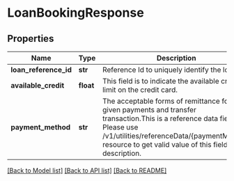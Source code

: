 # LoanBookingResponse

## Properties
Name | Type | Description | Notes
------------ | ------------- | ------------- | -------------
**loan_reference_id** | **str** | Reference Id to uniquely identify the loan. | 
**available_credit** | **float** | This field is to indicate the available credit limit on the credit card. | [optional] 
**payment_method** | **str** | The acceptable forms of remittance for a given payments and transfer transaction.This is a reference data field. Please use /v1/utilities/referenceData/{paymentMethod} resource to get valid value of this field with description. | [optional] 

[[Back to Model list]](../README.md#documentation-for-models) [[Back to API list]](../README.md#documentation-for-api-endpoints) [[Back to README]](../README.md)

